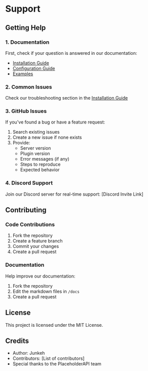 # Support

## Getting Help

### 1. Documentation
First, check if your question is answered in our documentation:
- [Installation Guide](installation.md)
- [Configuration Guide](configuration.md)
- [Examples](examples.md)

### 2. Common Issues
Check our troubleshooting section in the [Installation Guide](installation.md#troubleshooting)

### 3. GitHub Issues
If you've found a bug or have a feature request:
1. Search existing issues
2. Create a new issue if none exists
3. Provide:
   - Server version
   - Plugin version
   - Error messages (if any)
   - Steps to reproduce
   - Expected behavior

### 4. Discord Support
Join our Discord server for real-time support:
[Discord Invite Link]

## Contributing

### Code Contributions
1. Fork the repository
2. Create a feature branch
3. Commit your changes
4. Create a pull request

### Documentation
Help improve our documentation:
1. Fork the repository
2. Edit the markdown files in `/docs`
3. Create a pull request

## License
This project is licensed under the MIT License.

## Credits
- Author: Junkeh
- Contributors: [List of contributors]
- Special thanks to the PlaceholderAPI team
